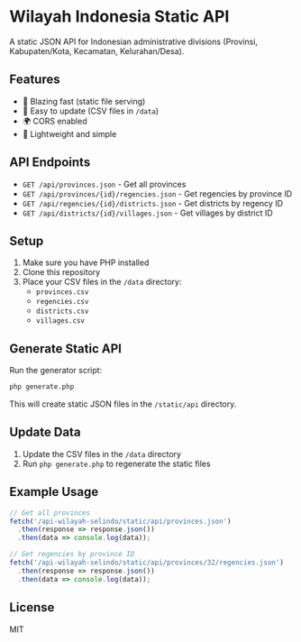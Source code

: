 # Wilayah Indonesia Static API

A static JSON API for Indonesian administrative divisions (Provinsi, Kabupaten/Kota, Kecamatan, Kelurahan/Desa).

## Features

- 🚀 Blazing fast (static file serving)
- 📂 Easy to update (CSV files in `/data`)
- 🌍 CORS enabled
- 📱 Lightweight and simple

## API Endpoints

- `GET /api/provinces.json` - Get all provinces
- `GET /api/provinces/{id}/regencies.json` - Get regencies by province ID
- `GET /api/regencies/{id}/districts.json` - Get districts by regency ID
- `GET /api/districts/{id}/villages.json` - Get villages by district ID

## Setup

1. Make sure you have PHP installed
2. Clone this repository
3. Place your CSV files in the `/data` directory:
   - `provinces.csv`
   - `regencies.csv`
   - `districts.csv`
   - `villages.csv`

## Generate Static API

Run the generator script:

```bash
php generate.php
```

This will create static JSON files in the `/static/api` directory.

## Update Data

1. Update the CSV files in the `/data` directory
2. Run `php generate.php` to regenerate the static files

## Example Usage

```javascript
// Get all provinces
fetch('/api-wilayah-selindo/static/api/provinces.json')
  .then(response => response.json())
  .then(data => console.log(data));

// Get regencies by province ID
fetch('/api-wilayah-selindo/static/api/provinces/32/regencies.json')
  .then(response => response.json())
  .then(data => console.log(data));
```

## License

MIT
